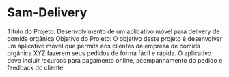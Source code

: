 # Sam-Delivery


<p>Título do Projeto: Desenvolvimento de um aplicativo móvel para delivery de comida orgânica Objetivo do Projeto: O objetivo deste projeto é desenvolver um aplicativo móvel que permita aos clientes da empresa de comida orgânica XYZ fazerem seus pedidos de forma fácil e rápida. O aplicativo deve incluir recursos para pagamento online, acompanhamento do pedido e feedback do cliente. </p>
